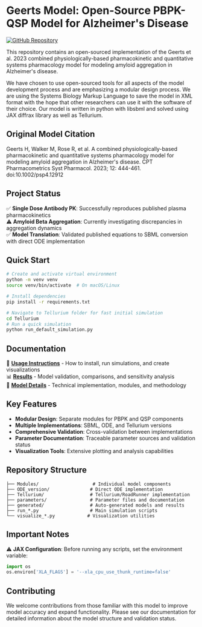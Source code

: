 # Geerts Model: Open-Source PBPK-QSP Model for Alzheimer's Disease

[![GitHub Repository](https://img.shields.io/badge/GitHub-Repository-blue)](https://github.com/DylanEsguerra/Geerts_2023_PBPK_QSP_SBML_Model)

This repository contains an open-sourced implementation of the Geerts et al. 2023 combined physiologically-based pharmacokinetic and quantitative systems pharmacology model for modeling amyloid aggregation in Alzheimer's disease.

We have chosen to use open-sourced tools for all aspects of the model development process and are emphasizing a modular design process. We are using the Systems Biology Markup Language to save the model in XML format with the hope that other researchers can use it with the software of their choice. Our model is written in python with libsbml and solved using JAX diffrax library as well as Tellurium. 

## Original Model Citation

Geerts H, Walker M, Rose R, et al. A combined physiologically-based pharmacokinetic and quantitative systems pharmacology model for modeling amyloid aggregation in Alzheimer's disease. CPT Pharmacometrics Syst Pharmacol. 2023; 12: 444-461. doi:10.1002/psp4.12912

## Project Status

✅ **Single Dose Antibody PK**: Successfully reproduces published plasma pharmacokinetics  
⚠️ **Amyloid Beta Aggregation**: Currently investigating discrepancies in aggregation dynamics  
✅ **Model Translation**: Validated published equations to SBML conversion with direct ODE implementation  

## Quick Start

```bash
# Create and activate virtual environment
python -m venv venv
source venv/bin/activate  # On macOS/Linux

# Install dependencies
pip install -r requirements.txt

# Navigate to Tellurium folder for fast initial simulation
cd Tellurium
# Run a quick simulation
python run_default_simulation.py
```

## Documentation

📖 **[Usage Instructions](Usage.md)** - How to install, run simulations, and create visualizations  
📊 **[Results](Results.md)** - Model validation, comparisons, and sensitivity analysis  
🔬 **[Model Details](Model_Details.md)** - Technical implementation, modules, and methodology  


## Key Features

- **Modular Design**: Separate modules for PBPK and QSP components
- **Multiple Implementations**: SBML, ODE, and Tellurium versions
- **Comprehensive Validation**: Cross-validation between implementations
- **Parameter Documentation**: Traceable parameter sources and validation status
- **Visualization Tools**: Extensive plotting and analysis capabilities

## Repository Structure

```
├── Modules/                    # Individual model components
├── ODE_version/               # Direct ODE implementation
├── Tellurium/                 # Tellurium/RoadRunner implementation
├── parameters/                # Parameter files and documentation
├── generated/                 # Auto-generated models and results
├── run_*.py                   # Main simulation scripts
└── visualize_*.py            # Visualization utilities
```

## Important Notes

⚠️ **JAX Configuration**: Before running any scripts, set the environment variable:
```python
import os
os.environ['XLA_FLAGS'] = '--xla_cpu_use_thunk_runtime=false'
```

## Contributing

We welcome contributions from those familiar with this model to improve model accuracy and expand functionality. Please see our documentation for detailed information about the model structure and validation status.